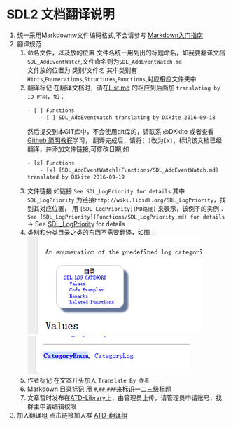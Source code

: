 SDL2 文档翻译说明
==============================
1. 统一采用Markdownw文件编码格式,不会请参考 [Markdown入门指南](http://www.jianshu.com/p/1e402922ee32/)
2. 翻译规范 
    1. 命名文件，以及放的位置
        文件名统一用列出的标题命名，如我要翻译文档`SDL_AddEventWatch`,文件命名则为`SDL_AddEventWatch.md`   
        文件放的位置为 类别/文件名 其中类别有 `Hints`,`Enumerations`,`Structures`,`Functions`,对应相应文件夹中
    2. 翻译标记
        在翻译文档时，请在[List.md](List.md) 的相应列后面加 `translating by ID 时间`，如：
        ```
        - [ ] Functions
	        - [ ] SDL_AddEventWatch translating by DXkite 2016-09-18
        ```
        然后提交到本GIT库中，不会使用git库的，请联系 @DXkite 或者查看[Github 简明教程](http://www.runoob.com/w3cnote/git-guide.html)学习，
        翻译完成后，请将`[ ]`改为`[x]`，标识该文档已经翻译，并添加文件链接,可修改日期,如
        ```
        - [x] Functions
	        - [x] [SDL_AddEventWatch](Functions/SDL_AddEventWatch.md) translated by DXkite 2016-09-19
        ```
    3. 文件链接
        如链接 `See SDL_LogPriority for details` 其中 `SDL_LogPriority` 为链接`http://wiki.libsdl.org/SDL_LogPriority`，找到其对应位置，
        用 `[SDL_LogPriority](MD路径)` 来表示，该例子的实例：`See [SDL_LogPriority](Functions/SDL_LogPriority.md) for details` -> See [SDL_LogPriority](Functions/SDL_LogPriority.md) for details
    4. 类别和分类目录之类的东西不需要翻译，如图：    
        ![目录截图](目录截图.png)
        ![目录链接](目录链接.png)
    5. 作者标记
        在文本开头加入 `Translate By 作者`
    6. Markdown 目录标记
        用 `#`,`##`,`###`来标识一二三级标题
    7. 文章暂时发布在[ATD-Library](library.atd3.cn)上，由管理员上传，请管理员申请账号，找群主申请编辑权限
3. 加入翻译组 
    点击链接加入群 [ATD-翻译组](http://jq.qq.com/?_wv=1027&k=29rZUY1)

